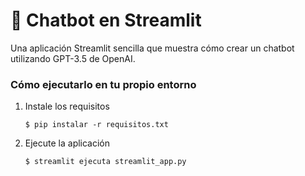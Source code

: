 # 💬 Chatbot en Streamlit

Una aplicación Streamlit sencilla que muestra cómo crear un chatbot utilizando GPT-3.5 de OpenAI.



### Cómo ejecutarlo en tu propio entorno

1. Instale los requisitos

   ```
   $ pip instalar -r requisitos.txt
   ```

2. Ejecute la aplicación

   ```
   $ streamlit ejecuta streamlit_app.py
   ```
